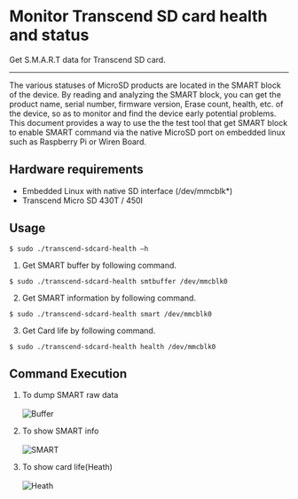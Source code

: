 # Monitor Transcend SD card health and status
Get S.M.A.R.T data for Transcend SD card.

-------------------------
The various statuses of MicroSD products are located in the SMART block of the device. 
By reading and analyzing the SMART block, you can get the product name, serial number, firmware version, Erase count, health, etc. of the device, so as to monitor and find the 
device early potential problems. This document provides a way to use the the test tool that get SMART block to enable SMART command via the native MicroSD port on embedded linux such as Raspberry Pi or Wiren Board.

Hardware requirements
-------------------------
* Embedded Linux with native SD interface (/dev/mmcblk*)
* Transcend Micro SD 430T / 450I

Usage
-------------------------

```
$ sudo ./transcend-sdcard-health –h
``` 
1. Get SMART buffer by following command.
```
$ sudo ./transcend-sdcard-health smtbuffer /dev/mmcblk0
``` 
2. Get SMART information by following command.
```
$ sudo ./transcend-sdcard-health smart /dev/mmcblk0
``` 
3. Get Card life by following command.
```
$ sudo ./transcend-sdcard-health health /dev/mmcblk0
``` 

Command Execution
-------------------------
1. To dump SMART raw data</br></br>
![Buffer](https://github.com/transcend-information/RaspberryPi-SDcard-SMARTQuery/blob/main/smtbuffer.png)

2. To show SMART info</br></br>
![SMART](https://github.com/transcend-information/RaspberryPi-SDcard-SMARTQuery/blob/main/smart.png)

3. To show card life(Heath)</br></br>
![Heath](https://github.com/transcend-information/RaspberryPi-SDcard-SMARTQuery/blob/main/health.png)
